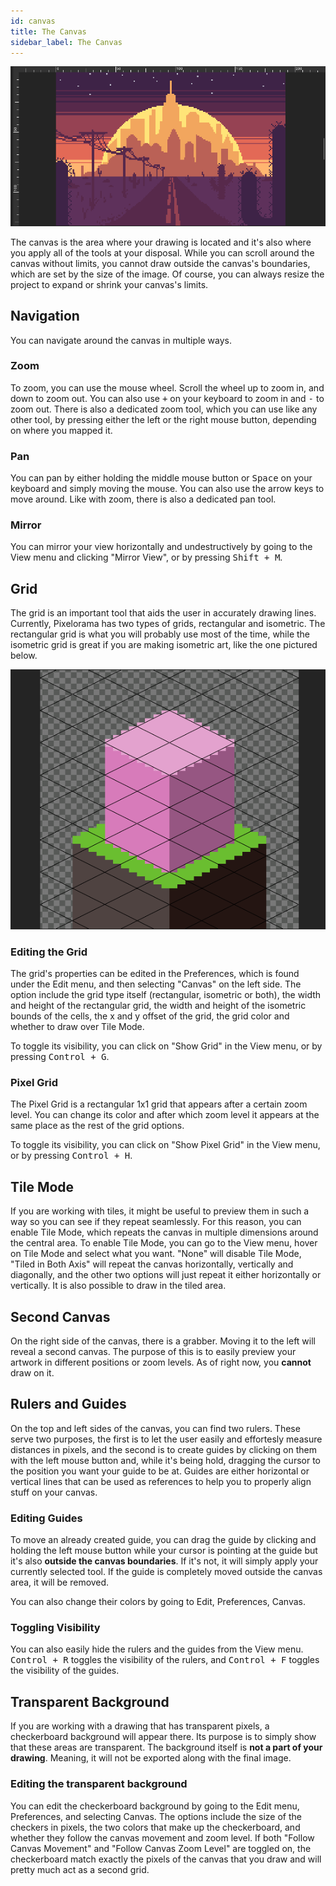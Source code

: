 ```yaml
---
id: canvas
title: The Canvas
sidebar_label: The Canvas
---
```


![Pixelorama's Canvas](../../../static/img/canvas.png)

The canvas is the area where your drawing is located and it's also where you apply all of the tools at your disposal. While you can scroll around the canvas without limits, you cannot draw outside the canvas's boundaries, which are set by the size of the image. Of course, you can always resize the project to expand or shrink your canvas's limits.

## Navigation
You can navigate around the canvas in multiple ways.

### Zoom
To zoom, you can use the mouse wheel. Scroll the wheel up to zoom in, and down to zoom out. You can also use <kbd>+</kbd> on your keyboard to zoom in and <kbd>-</kbd> to zoom out. There is also a dedicated zoom tool, which you can use like any other tool, by pressing either the left or the right mouse button, depending on where you mapped it.

### Pan
You can pan by either holding the middle mouse button or <kbd>Space</kbd> on your keyboard and simply moving the mouse. You can also use the arrow keys to move around. Like with zoom, there is also a dedicated pan tool.

### Mirror
You can mirror your view horizontally and undestructively by going to the View menu and clicking "Mirror View", or by pressing <kbd>Shift + M</kbd>.

## Grid
The grid is an important tool that aids the user in accurately drawing lines. Currently, Pixelorama has two types of grids, rectangular and isometric. The rectangular grid is what you will probably use most of the time, while the isometric grid is great if you are making isometric art, like the one pictured below.

![Isometric Grid](../../../static/img/canvas_isometric_grid.png)

### Editing the Grid
The grid's properties can be edited in the Preferences, which is found under the Edit menu, and then selecting "Canvas" on the left side. The option include the grid type itself (rectangular, isometric or both), the width and height of the rectangular grid, the width and height of the isometric bounds of the cells, the x and y offset of the grid, the grid color and whether to draw over Tile Mode.

To toggle its visibility, you can click on "Show Grid" in the View menu, or by pressing <kbd>Control + G</kbd>.

### Pixel Grid
The Pixel Grid is a rectangular 1x1 grid that appears after a certain zoom level. You can change its color and after which zoom level it appears at the same place as the rest of the grid options.

To toggle its visibility, you can click on "Show Pixel Grid" in the View menu, or by pressing <kbd>Control + H</kbd>.

## Tile Mode
If you are working with tiles, it might be useful to preview them in such a way so you can see if they repeat seamlessly. For this reason, you can enable Tile Mode, which repeats the canvas in multiple dimensions around the central area. To enable Tile Mode, you can go to the View menu, hover on Tile Mode and select what you want. "None" will disable Tile Mode, "Tiled in Both Axis" will repeat the canvas horizontally, vertically and diagonally, and the other two options will just repeat it either horizontally or vertically. It is also possible to draw in the tiled area.

## Second Canvas
On the right side of the canvas, there is a grabber. Moving it to the left will reveal a second canvas. The purpose of this is to easily preview your artwork in different positions or zoom levels. As of right now, you **cannot** draw on it.

## Rulers and Guides
On the top and left sides of the canvas, you can find two rulers. These serve two purposes, the first is to let the user easily and effortesly measure distances in pixels, and the second is to create guides by clicking on them with the left mouse button and, while it's being hold, dragging the cursor to the position you want your guide to be at. Guides are either horizontal or vertical lines that can be used as references to help you to properly align stuff on your canvas.

### Editing Guides
To move an already created guide, you can drag the guide by clicking and holding the left mouse button while your cursor is pointing at the guide but it's also **outside the canvas boundaries**. If it's not, it will simply apply your currently selected tool. If the guide is completely moved outside the canvas area, it will be removed.

You can also change their colors by going to Edit, Preferences, Canvas.

### Toggling Visibility
You can also easily hide the rulers and the guides from the View menu. <kbd>Control + R</kbd> toggles the visibility of the rulers, and <kbd>Control + F</kbd> toggles the visibility of the guides.

## Transparent Background
If you are working with a drawing that has transparent pixels, a checkerboard background will appear there. Its purpose is to simply show that these areas are transparent. The background itself is **not a part of your drawing**. Meaning, it will not be exported along with the final image.

### Editing the transparent background
You can edit the checkerboard background by going to the Edit menu, Preferences, and selecting Canvas. The options include the size of the checkers in pixels, the two colors that make up the checkerboard, and whether they follow the canvas movement and zoom level. If both "Follow Canvas Movement" and "Follow Canvas Zoom Level" are toggled on, the checkerboard match exactly the pixels of the canvas that you draw and will pretty much act as a second grid.
